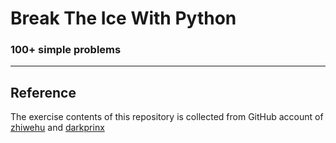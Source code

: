# Break The Ice With Python

### 100+ simple problems

---------------------
##	Reference 

The exercise contents of this repository is collected from GitHub account of [zhiwehu](https://github.com/zhiwehu/Python-programming-exercises) and [darkprinx](https://github.com/darkprinx/break-the-ice-with-python)